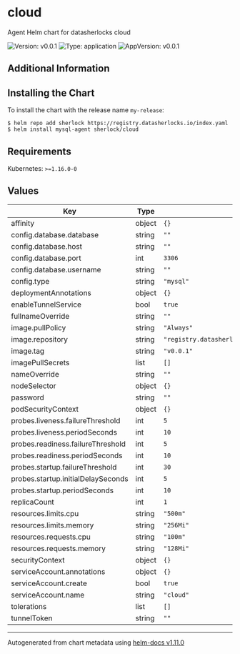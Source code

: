 # cloud

Agent Helm chart for datasherlocks cloud

![Version: v0.0.1](https://img.shields.io/badge/Version-v0.0.1-informational?style=flat-square) ![Type: application](https://img.shields.io/badge/Type-application-informational?style=flat-square) ![AppVersion: v0.0.1](https://img.shields.io/badge/AppVersion-v0.0.1-informational?style=flat-square)

## Additional Information

## Installing the Chart

To install the chart with the release name `my-release`:

```console
$ helm repo add sherlock https://registry.datasherlocks.io/index.yaml
$ helm install mysql-agent sherlock/cloud
```

## Requirements

Kubernetes: `>=1.16.0-0`

## Values

| Key | Type | Default | Description |
|-----|------|---------|-------------|
| affinity | object | `{}` |  |
| config.database.database | string | `""` |  |
| config.database.host | string | `""` |  |
| config.database.port | int | `3306` |  |
| config.database.username | string | `""` |  |
| config.type | string | `"mysql"` |  |
| deploymentAnnotations | object | `{}` |  |
| enableTunnelService | bool | `true` |  |
| fullnameOverride | string | `""` |  |
| image.pullPolicy | string | `"Always"` |  |
| image.repository | string | `"registry.datasherlocks.io/datasherlocks/datasherlocks"` |  |
| image.tag | string | `"v0.0.1"` |  |
| imagePullSecrets | list | `[]` |  |
| nameOverride | string | `""` |  |
| nodeSelector | object | `{}` |  |
| password | string | `""` |  |
| podSecurityContext | object | `{}` |  |
| probes.liveness.failureThreshold | int | `5` |  |
| probes.liveness.periodSeconds | int | `10` |  |
| probes.readiness.failureThreshold | int | `5` |  |
| probes.readiness.periodSeconds | int | `10` |  |
| probes.startup.failureThreshold | int | `30` |  |
| probes.startup.initialDelaySeconds | int | `5` |  |
| probes.startup.periodSeconds | int | `10` |  |
| replicaCount | int | `1` |  |
| resources.limits.cpu | string | `"500m"` |  |
| resources.limits.memory | string | `"256Mi"` |  |
| resources.requests.cpu | string | `"100m"` |  |
| resources.requests.memory | string | `"128Mi"` |  |
| securityContext | object | `{}` |  |
| serviceAccount.annotations | object | `{}` |  |
| serviceAccount.create | bool | `true` |  |
| serviceAccount.name | string | `"cloud"` |  |
| tolerations | list | `[]` |  |
| tunnelToken | string | `""` |  |

----------------------------------------------
Autogenerated from chart metadata using [helm-docs v1.11.0](https://github.com/norwoodj/helm-docs/releases/v1.11.0)
